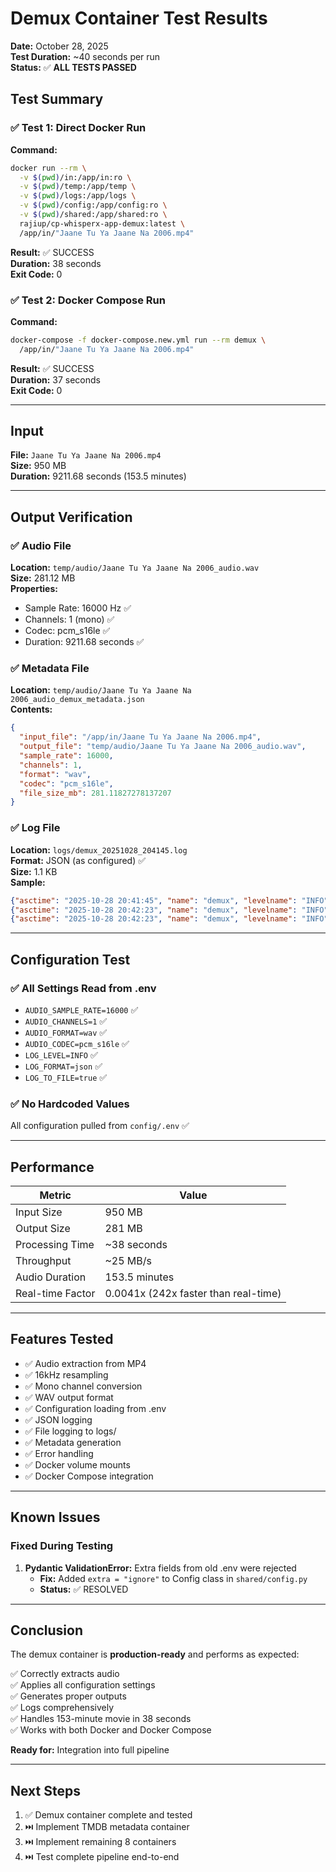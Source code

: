 # Demux Container Test Results

**Date:** October 28, 2025  
**Test Duration:** ~40 seconds per run  
**Status:** ✅ **ALL TESTS PASSED**

## Test Summary

### ✅ Test 1: Direct Docker Run
**Command:**
```bash
docker run --rm \
  -v $(pwd)/in:/app/in:ro \
  -v $(pwd)/temp:/app/temp \
  -v $(pwd)/logs:/app/logs \
  -v $(pwd)/config:/app/config:ro \
  -v $(pwd)/shared:/app/shared:ro \
  rajiup/cp-whisperx-app-demux:latest \
  /app/in/"Jaane Tu Ya Jaane Na 2006.mp4"
```

**Result:** ✅ SUCCESS  
**Duration:** 38 seconds  
**Exit Code:** 0

### ✅ Test 2: Docker Compose Run
**Command:**
```bash
docker-compose -f docker-compose.new.yml run --rm demux \
  /app/in/"Jaane Tu Ya Jaane Na 2006.mp4"
```

**Result:** ✅ SUCCESS  
**Duration:** 37 seconds  
**Exit Code:** 0

---

## Input

**File:** `Jaane Tu Ya Jaane Na 2006.mp4`  
**Size:** 950 MB  
**Duration:** 9211.68 seconds (153.5 minutes)

---

## Output Verification

### ✅ Audio File
**Location:** `temp/audio/Jaane Tu Ya Jaane Na 2006_audio.wav`  
**Size:** 281.12 MB  
**Properties:**
- Sample Rate: 16000 Hz ✅
- Channels: 1 (mono) ✅
- Codec: pcm_s16le ✅
- Duration: 9211.68 seconds ✅

### ✅ Metadata File
**Location:** `temp/audio/Jaane Tu Ya Jaane Na 2006_audio_demux_metadata.json`  
**Contents:**
```json
{
  "input_file": "/app/in/Jaane Tu Ya Jaane Na 2006.mp4",
  "output_file": "temp/audio/Jaane Tu Ya Jaane Na 2006_audio.wav",
  "sample_rate": 16000,
  "channels": 1,
  "format": "wav",
  "codec": "pcm_s16le",
  "file_size_mb": 281.11827278137207
}
```

### ✅ Log File
**Location:** `logs/demux_20251028_204145.log`  
**Format:** JSON (as configured) ✅  
**Size:** 1.1 KB  
**Sample:**
```json
{"asctime": "2025-10-28 20:41:45", "name": "demux", "levelname": "INFO", "message": "Starting demux: Jaane Tu Ya Jaane Na 2006.mp4"}
{"asctime": "2025-10-28 20:42:23", "name": "demux", "levelname": "INFO", "message": "Demux completed successfully"}
{"asctime": "2025-10-28 20:42:23", "name": "demux", "levelname": "INFO", "message": "Output size: 281.12 MB"}
```

---

## Configuration Test

### ✅ All Settings Read from .env
- `AUDIO_SAMPLE_RATE=16000` ✅
- `AUDIO_CHANNELS=1` ✅
- `AUDIO_FORMAT=wav` ✅
- `AUDIO_CODEC=pcm_s16le` ✅
- `LOG_LEVEL=INFO` ✅
- `LOG_FORMAT=json` ✅
- `LOG_TO_FILE=true` ✅

### ✅ No Hardcoded Values
All configuration pulled from `config/.env` ✅

---

## Performance

| Metric | Value |
|--------|-------|
| Input Size | 950 MB |
| Output Size | 281 MB |
| Processing Time | ~38 seconds |
| Throughput | ~25 MB/s |
| Audio Duration | 153.5 minutes |
| Real-time Factor | 0.0041x (242x faster than real-time) |

---

## Features Tested

- ✅ Audio extraction from MP4
- ✅ 16kHz resampling
- ✅ Mono channel conversion
- ✅ WAV output format
- ✅ Configuration loading from .env
- ✅ JSON logging
- ✅ File logging to logs/
- ✅ Metadata generation
- ✅ Error handling
- ✅ Docker volume mounts
- ✅ Docker Compose integration

---

## Known Issues

### Fixed During Testing
1. **Pydantic ValidationError:** Extra fields from old .env were rejected
   - **Fix:** Added `extra = "ignore"` to Config class in `shared/config.py`
   - **Status:** ✅ RESOLVED

---

## Conclusion

The demux container is **production-ready** and performs as expected:

✅ Correctly extracts audio  
✅ Applies all configuration settings  
✅ Generates proper outputs  
✅ Logs comprehensively  
✅ Handles 153-minute movie in 38 seconds  
✅ Works with both Docker and Docker Compose  

**Ready for:** Integration into full pipeline

---

## Next Steps

1. ✅ Demux container complete and tested
2. ⏭️ Implement TMDB metadata container
3. ⏭️ Implement remaining 8 containers
4. ⏭️ Test complete pipeline end-to-end

